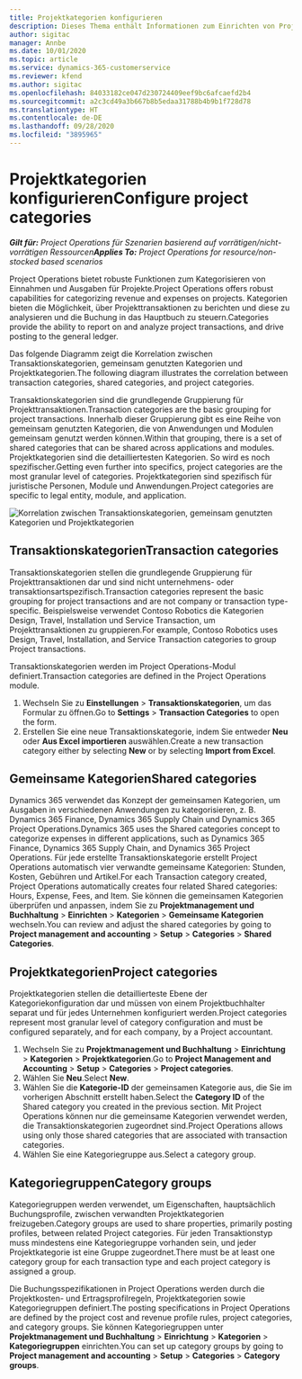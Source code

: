 ```yaml
---
title: Projektkategorien konfigurieren
description: Dieses Thema enthält Informationen zum Einrichten von Projektkategorien.
author: sigitac
manager: Annbe
ms.date: 10/01/2020
ms.topic: article
ms.service: dynamics-365-customerservice
ms.reviewer: kfend
ms.author: sigitac
ms.openlocfilehash: 84033182ce047d230724409eef9bc6afcaefd2b4
ms.sourcegitcommit: a2c3cd49a3b667b8b5edaa31788b4b9b1f728d78
ms.translationtype: HT
ms.contentlocale: de-DE
ms.lasthandoff: 09/28/2020
ms.locfileid: "3895965"
---
```

# <a name="configure-project-categories"></a><span data-ttu-id="cacf2-103">Projektkategorien konfigurieren</span><span class="sxs-lookup"><span data-stu-id="cacf2-103">Configure project categories</span></span>

<span data-ttu-id="cacf2-104">_**Gilt für:** Project Operations für Szenarien basierend auf vorrätigen/nicht-vorrätigen Ressourcen_</span><span class="sxs-lookup"><span data-stu-id="cacf2-104">_**Applies To:** Project Operations for resource/non-stocked based scenarios_</span></span>

<span data-ttu-id="cacf2-105">Project Operations bietet robuste Funktionen zum Kategorisieren von Einnahmen und Ausgaben für Projekte.</span><span class="sxs-lookup"><span data-stu-id="cacf2-105">Project Operations offers robust capabilities for categorizing revenue and expenses on projects.</span></span> <span data-ttu-id="cacf2-106">Kategorien bieten die Möglichkeit, über Projekttransaktionen zu berichten und diese zu analysieren und die Buchung in das Hauptbuch zu steuern.</span><span class="sxs-lookup"><span data-stu-id="cacf2-106">Categories provide the ability to report on and analyze project transactions, and drive posting to the general ledger.</span></span>

<span data-ttu-id="cacf2-107">Das folgende Diagramm zeigt die Korrelation zwischen Transaktionskategorien, gemeinsam genutzten Kategorien und Projektkategorien.</span><span class="sxs-lookup"><span data-stu-id="cacf2-107">The following diagram illustrates the correlation between transaction categories, shared categories, and project categories.</span></span> 

<span data-ttu-id="cacf2-108">Transaktionskategorien sind die grundlegende Gruppierung für Projekttransaktionen.</span><span class="sxs-lookup"><span data-stu-id="cacf2-108">Transaction categories are the basic grouping for project transactions.</span></span> <span data-ttu-id="cacf2-109">Innerhalb dieser Gruppierung gibt es eine Reihe von gemeinsam genutzten Kategorien, die von Anwendungen und Modulen gemeinsam genutzt werden können.</span><span class="sxs-lookup"><span data-stu-id="cacf2-109">Within that grouping, there is a set of shared categories that can be shared across applications and modules.</span></span> <span data-ttu-id="cacf2-110">Projektkategorien sind die detailliertesten Kategorien. So wird es noch spezifischer.</span><span class="sxs-lookup"><span data-stu-id="cacf2-110">Getting even further into specifics, project categories are the most granular level of categories.</span></span> <span data-ttu-id="cacf2-111">Projektkategorien sind spezifisch für juristische Personen, Module und Anwendungen.</span><span class="sxs-lookup"><span data-stu-id="cacf2-111">Project categories are specific to legal entity, module, and application.</span></span>

![Korrelation zwischen Transaktionskategorien, gemeinsam genutzten Kategorien und Projektkategorien](media/project-categories.png)

## <a name="transaction-categories"></a><span data-ttu-id="cacf2-113">Transaktionskategorien</span><span class="sxs-lookup"><span data-stu-id="cacf2-113">Transaction categories</span></span>

<span data-ttu-id="cacf2-114">Transaktionskategorien stellen die grundlegende Gruppierung für Projekttransaktionen dar und sind nicht unternehmens- oder transaktionsartspezifisch.</span><span class="sxs-lookup"><span data-stu-id="cacf2-114">Transaction categories represent the basic grouping for project transactions and are not company or transaction type-specific.</span></span> <span data-ttu-id="cacf2-115">Beispielsweise verwendet Contoso Robotics die Kategorien Design, Travel, Installation und Service Transaction, um Projekttransaktionen zu gruppieren.</span><span class="sxs-lookup"><span data-stu-id="cacf2-115">For example, Contoso Robotics uses Design, Travel, Installation, and Service Transaction categories to group Project transactions.</span></span>

<span data-ttu-id="cacf2-116">Transaktionskategorien werden im Project Operations-Modul definiert.</span><span class="sxs-lookup"><span data-stu-id="cacf2-116">Transaction categories are defined in the Project Operations module.</span></span> 
1. <span data-ttu-id="cacf2-117">Wechseln Sie zu **Einstellungen** \> **Transaktionskategorien**, um das Formular zu öffnen.</span><span class="sxs-lookup"><span data-stu-id="cacf2-117">Go to **Settings** \> **Transaction Categories** to open the form.</span></span> 
2. <span data-ttu-id="cacf2-118">Erstellen Sie eine neue Transaktionskategorie, indem Sie entweder **Neu** oder **Aus Excel importieren** auswählen.</span><span class="sxs-lookup"><span data-stu-id="cacf2-118">Create a new transaction category either by selecting **New** or by selecting **Import from Excel**.</span></span>

## <a name="shared-categories"></a><span data-ttu-id="cacf2-119">Gemeinsame Kategorien</span><span class="sxs-lookup"><span data-stu-id="cacf2-119">Shared categories</span></span>

<span data-ttu-id="cacf2-120">Dynamics 365 verwendet das Konzept der gemeinsamen Kategorien, um Ausgaben in verschiedenen Anwendungen zu kategorisieren, z. B. Dynamics 365 Finance, Dynamics 365 Supply Chain und Dynamics 365 Project Operations.</span><span class="sxs-lookup"><span data-stu-id="cacf2-120">Dynamics 365 uses the Shared categories concept to categorize expenses in different applications, such as Dynamics 365 Finance, Dynamics 365 Supply Chain, and Dynamics 365 Project Operations.</span></span> <span data-ttu-id="cacf2-121">Für jede erstellte Transaktionskategorie erstellt Project Operations automatisch vier verwandte gemeinsame Kategorien: Stunden, Kosten, Gebühren und Artikel.</span><span class="sxs-lookup"><span data-stu-id="cacf2-121">For each Transaction category created, Project Operations automatically creates four related Shared categories: Hours, Expense, Fees, and Item.</span></span> <span data-ttu-id="cacf2-122">Sie können die gemeinsamen Kategorien überprüfen und anpassen, indem Sie zu **Projektmanagement und Buchhaltung** \> **Einrichten** \> **Kategorien** \> **Gemeinsame Kategorien** wechseln.</span><span class="sxs-lookup"><span data-stu-id="cacf2-122">You can review and adjust the shared categories by going to **Project management and accounting** \> **Setup** \> **Categories** \> **Shared Categories**.</span></span>

## <a name="project-categories"></a><span data-ttu-id="cacf2-123">Projektkategorien</span><span class="sxs-lookup"><span data-stu-id="cacf2-123">Project categories</span></span>

<span data-ttu-id="cacf2-124">Projektkategorien stellen die detaillierteste Ebene der Kategoriekonfiguration dar und müssen von einem Projektbuchhalter separat und für jedes Unternehmen konfiguriert werden.</span><span class="sxs-lookup"><span data-stu-id="cacf2-124">Project categories represent most granular level of category configuration and must be configured separately, and for each company, by a Project accountant.</span></span>

1. <span data-ttu-id="cacf2-125">Wechseln Sie zu **Projektmanagement und Buchhaltung** \> **Einrichtung** \> **Kategorien** \> **Projektkategorien**.</span><span class="sxs-lookup"><span data-stu-id="cacf2-125">Go to **Project Management and Accounting** \> **Setup** \> **Categories** \> **Project categories**.</span></span>
2. <span data-ttu-id="cacf2-126">Wählen Sie **Neu**.</span><span class="sxs-lookup"><span data-stu-id="cacf2-126">Select **New**.</span></span>
3. <span data-ttu-id="cacf2-127">Wählen Sie die **Kategorie-ID** der gemeinsamen Kategorie aus, die Sie im vorherigen Abschnitt erstellt haben.</span><span class="sxs-lookup"><span data-stu-id="cacf2-127">Select the **Category ID** of the Shared category you created in the previous section.</span></span> <span data-ttu-id="cacf2-128">Mit Project Operations können nur die gemeinsame Kategorien verwendet werden, die Transaktionskategorien zugeordnet sind.</span><span class="sxs-lookup"><span data-stu-id="cacf2-128">Project Operations allows using only those shared categories that are associated with transaction categories.</span></span>
4. <span data-ttu-id="cacf2-129">Wählen Sie eine Kategoriegruppe aus.</span><span class="sxs-lookup"><span data-stu-id="cacf2-129">Select a category group.</span></span>

## <a name="category-groups"></a><span data-ttu-id="cacf2-130">Kategoriegruppen</span><span class="sxs-lookup"><span data-stu-id="cacf2-130">Category groups</span></span>

<span data-ttu-id="cacf2-131">Kategoriegruppen werden verwendet, um Eigenschaften, hauptsächlich Buchungsprofile, zwischen verwandten Projektkategorien freizugeben.</span><span class="sxs-lookup"><span data-stu-id="cacf2-131">Category groups are used to share properties, primarily posting profiles, between related Project categories.</span></span> <span data-ttu-id="cacf2-132">Für jeden Transaktionstyp muss mindestens eine Kategoriegruppe vorhanden sein, und jeder Projektkategorie ist eine Gruppe zugeordnet.</span><span class="sxs-lookup"><span data-stu-id="cacf2-132">There must be at least one category group for each transaction type and each project category is assigned a group.</span></span>

<span data-ttu-id="cacf2-133">Die Buchungsspezifikationen in Project Operations werden durch die Projektkosten- und Ertragsprofilregeln, Projektkategorien sowie Kategoriegruppen definiert.</span><span class="sxs-lookup"><span data-stu-id="cacf2-133">The posting specifications in Project Operations are defined by the project cost and revenue profile rules, project categories, and category groups.</span></span> <span data-ttu-id="cacf2-134">Sie können Kategoriegruppen unter **Projektmanagement und Buchhaltung** \> **Einrichtung** \> **Kategorien** \> **Kategoriegruppen** einrichten.</span><span class="sxs-lookup"><span data-stu-id="cacf2-134">You can set up category groups by going to **Project management and accounting** \> **Setup** \> **Categories** \> **Category groups**.</span></span>
